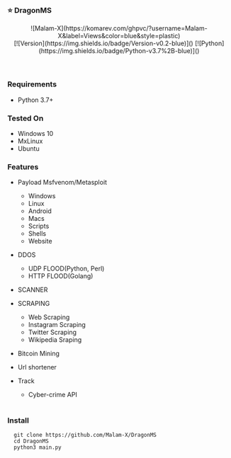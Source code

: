 ### :star: DragonMS

<center>
![Malam-X](https://komarev.com/ghpvc/?username=Malam-X&label=Views&color=blue&style=plastic)<br>
[![Version](https://img.shields.io/badge/Version-v0.2-blue)]()
[![Python](https://img.shields.io/badge/Python-v3.7%2B-blue)]()
</center>
<br><br>

### Requirements

-   Python 3.7+

### Tested On

-   Windows 10
-   MxLinux
-   Ubuntu

### Features

-   Payload Msfvenom/Metasploit
    -   Windows
    -   Linux
    -   Android
    -   Macs
    -   Scripts
    -   Shells
    -   Website
-   DDOS
    -   UDP FLOOD(Python, Perl)
    -   HTTP FLOOD(Golang)
-   SCANNER
-   SCRAPING
    -   Web Scraping
    -   Instagram Scraping
    -   Twitter Scraping
    -   Wikipedia Sraping<br>

-   Bitcoin Mining
-   Url shortener
-   Track
    -   Cyber-crime API
<br><br>

### Install

```
  git clone https://github.com/Malam-X/DragonMS
  cd DragonMS
  python3 main.py
```
<br>
<br>
